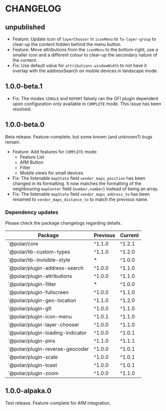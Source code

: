 # CHANGELOG

## unpublished

- Feature: Update icon of `layerChooser` in `iconMenu` to `fa-layer-group` to clear-up the content hidden behind the menu button.
- Feature: Move attributions from the `iconMenu` to the bottom-right, use a smaller icon and a different colour to clear-up the secondary nature of the content.
- Fix: Use default value for `attributions.windowWidth` to not have it overlap with the addressSearch on mobile devices in landscape mode.

## 1.0.0-beta.1

- Fix: The modes `SINGLE` and `REPORT` falsely ran the GFI plugin dependent upon configuration only available in `COMPLETE` mode. This issue has been resolved.

## 1.0.0-beta.0

Beta release. Feature-complete, but some known (and unknown?) bugs remain.

- Feature: Add features for `COMPLETE` mode:
  - Feature List
  - AfM Button
  - Filter
  - Mobile views for small devices
- Fix: The listenable `mapState` field `vendor_maps_position` has been changed in its formatting. It now matches the formatting of the neighbouring `mapCenter` field (`number,number`) instead of being an array.
- Fix: The listenable `mapState` field `vendor_maps_address_to` has been renamed to `vendor_maps_distance_to` to match the previous name.

### Dependency updates

Please check the package changelogs regarding details.

|Package|Previous|Current|
|-|-|-|
| `@polar/core | ^1.1.0 | ^1.2.1 |
| `@polar/lib-custom-types | ^1.1.0 | ^1.2.0 |
| `@polar/lib-invisible-style | * | ^1.0.0 |
| `@polar/plugin-address-search | ^1.0.0 | ^1.1.0 |
| `@polar/plugin-attributions | ^1.0.0 |  ^1.1.0 |
| `@polar/plugin-filter | * |  ^1.0.0 |
| `@polar/plugin-fullscreen | ^1.0.0 |  ^1.1.0 |
| `@polar/plugin-geo-location | ^1.1.0 | ^1.2.0 |
| `@polar/plugin-gfi | ^1.0.0 |  ^1.1.0 |
| `@polar/plugin-icon-menu | ^1.0.1 | ^1.1.0 |
| `@polar/plugin-layer-chooser | ^1.0.0 | ^1.1.0 |
| `@polar/plugin-loading-indicator | ^1.0.0 | ^1.0.1 |
| `@polar/plugin-pins | ^1.1.0 |  ^1.1.1 |
| `@polar/plugin-reverse-geocoder | ^1.0.0 | ^1.0.1 |
| `@polar/plugin-scale | ^1.0.0 |  ^1.0.1 |
| `@polar/plugin-toast | ^1.0.0 |  ^1.0.1 |
| `@polar/plugin-zoom | ^1.0.0 | ^1.1.0 |

## 1.0.0-alpaka.0

Test release. Feature-complete for AfM integration.
